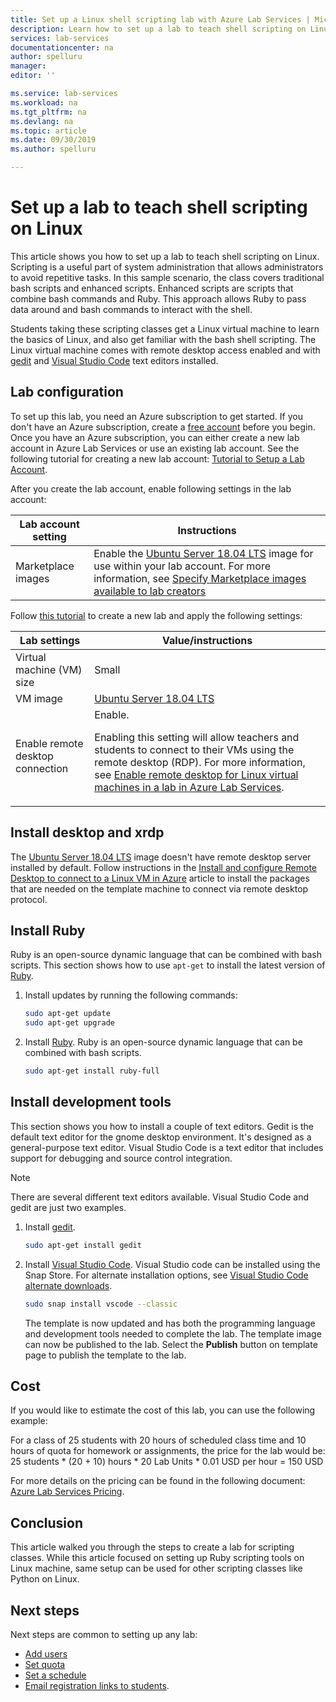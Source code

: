 ```yaml
---
title: Set up a Linux shell scripting lab with Azure Lab Services | Microsoft Docs
description: Learn how to set up a lab to teach shell scripting on Linux. 
services: lab-services
documentationcenter: na
author: spelluru
manager: 
editor: ''

ms.service: lab-services
ms.workload: na
ms.tgt_pltfrm: na
ms.devlang: na
ms.topic: article
ms.date: 09/30/2019
ms.author: spelluru

---
```


# Set up a lab to teach shell scripting on Linux
This article shows you how to set up a lab to teach shell scripting on Linux. Scripting is a useful part of system administration that allows administrators to avoid repetitive tasks. In this sample scenario, the class covers traditional bash scripts and enhanced scripts. Enhanced scripts are scripts that combine bash commands and Ruby. This approach allows Ruby to pass data around and bash commands to interact with the shell. 

Students taking these scripting classes get a Linux virtual machine to learn the basics of Linux, and also get familiar with the bash shell scripting. The Linux virtual machine comes with remote desktop access enabled and with [gedit](https://help.gnome.org/users/gedit/stable/) and [Visual Studio Code](https://code.visualstudio.com/) text editors installed.

## Lab configuration
To set up this lab, you need an Azure subscription to get started. If you don't have an Azure subscription, create a [free account](https://azure.microsoft.com/free/) before you begin. Once you have an Azure subscription, you can either create a new lab account in Azure Lab Services or use an existing lab account. See the following tutorial for creating a new lab account: [Tutorial to Setup a Lab Account](tutorial-setup-lab-account.md).

After you create the lab account, enable following settings in the lab account: 

| Lab account setting | Instructions |
| ----------- | ------------ |  
| Marketplace images | Enable the [Ubuntu Server 18.04 LTS](https://azuremarketplace.microsoft.com/marketplace/apps/Canonical.UbuntuServer1804LTS) image for use within your lab account. For more information, see [Specify Marketplace images available to lab creators](tutorial-setup-lab-account.md#specify-marketplace-images-available-to-lab-creators) | 

Follow [this tutorial](tutorial-setup-classroom-lab.md) to create a new lab and apply the following settings:

| Lab settings | Value/instructions | 
| ------------ | ------------------ |
| Virtual machine (VM) size | Small  |
| VM image | [Ubuntu Server 18.04 LTS](https://azuremarketplace.microsoft.com/marketplace/apps/Canonical.UbuntuServer1804LTS) |
| Enable remote desktop connection | Enable. <p>Enabling this setting will allow teachers and students to connect to their VMs using the remote desktop (RDP). For more information, see [Enable remote desktop for Linux virtual machines in a lab in Azure Lab Services](how-to-enable-remote-desktop-linux.md#teachers-connecting-to-the-template-vm-using-rdp). </p>|


## Install desktop and xrdp
The [Ubuntu Server 18.04 LTS](https://azuremarketplace.microsoft.com/marketplace/apps/Canonical.UbuntuServer1804LTS) image doesn't have remote desktop server installed by default. Follow instructions in the [Install and configure Remote Desktop to connect to a Linux VM in Azure](../../virtual-machines/linux/use-remote-desktop.md) article to install the packages that are needed on the template machine to connect via remote desktop protocol.

## Install Ruby
Ruby is an open-source dynamic language that can be combined with bash scripts. This section shows how to use `apt-get` to install the latest version of [Ruby](https://www.ruby-lang.org/).

1. Install updates by running the following commands:

    ```bash
    sudo apt-get update 
    sudo apt-get upgrade 
    ```
2.	Install [Ruby](https://www.ruby-lang.org/).  Ruby is an open-source dynamic language that can be combined with bash scripts. 
    
    ```bash
    sudo apt-get install ruby-full
    ```

## Install development tools
This section shows you how to install a couple of text editors. Gedit is the default text editor for the gnome desktop environment. It's designed as a general-purpose text editor. Visual Studio Code is a text editor that includes support for debugging and source control integration.

> [!NOTE]
> There are several different text editors available. Visual Studio Code and gedit are just two examples.

1. Install [gedit](https://help.gnome.org/users/gedit/stable/).

    ```bash
    sudo apt-get install gedit
    ```
1. Install [Visual Studio Code](https://code.visualstudio.com/).  Visual Studio code can be installed using the Snap Store.  For alternate installation options, see [Visual Studio Code alternate downloads](https://code.visualstudio.com/#alt-downloads).

    ```bash
    sudo snap install vscode --classic 
    ```

    The template is now updated and has both the programming language and development tools needed to complete the lab. The template image can now be published to the lab. Select the **Publish** button on template page to publish the template to the lab.  

## Cost 
If you would like to estimate the cost of this lab, you can use the following example:
 
For a class of 25 students with 20 hours of scheduled class time and 10 hours of quota for homework or assignments, the price for the lab would be: 25 students * (20 + 10) hours * 20 Lab Units * 0.01 USD per hour = 150 USD

For more details on the pricing can be found in the following document: [Azure Lab Services Pricing](https://azure.microsoft.com/pricing/details/lab-services/).

## Conclusion
This article walked you through the steps to create a lab for scripting classes. While this article focused on setting up Ruby scripting tools on Linux machine, same setup can be used for other scripting classes like Python on Linux.

## Next steps
Next steps are common to setting up any lab:

- [Add users](tutorial-setup-classroom-lab.md#add-users-to-the-lab)
- [Set quota](tutorial-setup-classroom-lab.md#set-quotas-for-users)
- [Set a schedule](tutorial-setup-classroom-lab.md#set-a-schedule-for-the-lab) 
- [Email registration links to students](tutorial-setup-classroom-lab.md#send-an-email-with-the-registration-link). 





